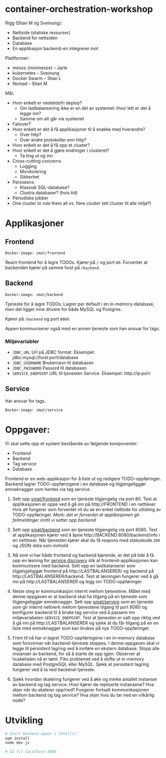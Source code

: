 # container-orchestration-workshop

Rigg (Stian M og Sveinung):
- Nettside (statiske ressurser)
- Backend for nettsiden
- Database
- En applikasjon backend-en integrerer mot

Plattformer:
- mesos (minimesos) – Jarle
- kubernetes – Sveinung
- Docker Swarm – Stian L
- Nomad – Stian M

Mål:
- Hvor enkelt er nedetidsfri deploy?
  - Om lastbalansering ikke er en del av systemet: Hvor lett er det å legge inn?
  - Samme om alt går via systemet
- Failover?
- Hvor enkelt er det å få applikasjoner til å snakke med hverandre?
  - Over http?
  - Over andre protokoller enn http?
- Hvor enkelt er det å få opp et cluster?
- Hvor enkelt er det å gjøre endringer i clusteret?
  - Ta ting ut og inn
- Cross-cutting concerns
  - Logging
  - Monitorering
  - Sikkerhet
- Persistens
  - Klassisk SQL-database?
  - Clustra databaser? (hvis tid)
- Periodiske jobber
- One cluster to rule them all vs. flere cluster (ett cluster til alle miljø?)

Applikasjoner
=============

Frontend
--------

```
Docker-image: smat/frontend
```

React-frontend for å lagre TODOs. Kjører på `/` og port `80`. Forventer at
backenden kjører på samme host på `/backend`.

Backend
-------

```
Docker-image: smat/backend
```

Tjeneste for å lagre TODOs. Lagrer per default i en in-memory-database, men det
ligger inne drivere for både MySQL og Postgres.

Kjører på `/backend` og port `8080`.

Appen kommuniserer også med en annen tjeneste som han ansvar for tags.

### Miljøvariabler

 * `JDBC_URL` Url på JDBC format. Eksempel: jdbc:mysql://host:port/database
 * `JDBC_USERNAME` Brukernavn til databasen
 * `JDBC_PASSWORD` Passord til databasen
 * `SERVICE_ENDPOINT` URL til tjenesten Service. Eksempel: http://ip:port


Service
-------

Har ansvar for tags.

```
Docker-image: smat/service
```


Oppgaver:
=========

Vi skal sette opp et system bestående av følgende komponenter:

- Frontend
- Backend
- Tag service
- Database

Frontend er en web-applikasjon for å liste ut og redigere TODO-oppføringer. Backend
lagrer TODO-oppføringene i en database og tilgjengeliggjør emneknagger som hentes
via tag service.

1.  Sett opp [smat/frontend](https://hub.docker.com/r/smat/frontend/) som en tjeneste
    tilgjengelig via port 80. Test at applikasjonen er oppe ved å gå inn på http://FRONTEND
    i en nettleser. Hvis alt fungerer som forventet vil du se en enkel nettside for utlisting av
    TODO-oppføringer. *Merk: det er forventet at applikasjonen gir feilmeldinger inntil vi setter opp backend*

2.  Sett opp [smat/backend](https://hub.docker.com/r/smat/backend/) som en tjeneste tilgjengelig via port 8080. Test
    at applikasjonen kjører ved å åpne http://BACKEND:8080/backend/info i en nettleser. Når tjenesten kjører
    skal du få respons med statuskode `200` og JSON-data som innhold.

3.  Nå som vi har både frontend og backend kjørende, er det på tide å få opp en løsning
    for [service discovery](https://www.nginx.com/blog/service-discovery-in-a-microservices-architecture/) slik
    at frontend-applikasjonen kan kommunisere med backend. Sett opp en lastbalanserer som tilgjengeliggjør
    frontend på http://LASTBALANSERER/ og backend på http://LASTBALANSERER/backend. Test at løsningen
    fungerer ved å gå inn på http://LASTBALANSERER og legg inn TODO-oppføringer.

4.  Neste steg er kommunikasjon internt mellom tjenestene. Målet med denne oppgaven er at backend skal ha tilgang på
    en tjeneste som tilgjengeliggjør emneknagger. Sett opp [smat/service](https://hub.docker.com/r/smat/service/)
    som en tjeneste som gir internt nettverk mellom tjenestene tilgang til port 8080 og konfigurer backend
    til å bruke tag service ved å passere inn miljøvariabelen `SERVICE_ENDPOINT`. Test at tjenesten er satt
    opp riktig ved å gå inn på http://LASTBALANSERER og sjekk at du får tilgang på en en liste med emneknagger
    som kan brukes på nye TODO-oppføringer.

5.  Frem til nå har vi lagret TODO-oppføringene i en in-memory database som forsvinner når
    backend-tjeneste stoppes. I denne oppgaven skal vi legge til persistent lagring ved å innføre
    en ekstern database. Stopp alle instanser av backend, for så å starte de opp igjen. Observer
    at huskelisten nå er tømt. Fiks problemet ved å skifte ut in-memory database med PostgreSQL
    eller MySQL. Sjekk at persistent lagring fungerer ved å ta ned backend-tjeneste.

6.  Sjekk hvordan skalering fungerer ved å øke og minke antallet instanser av backend
    og tag service. Hvor kjører de repliserte instansene? Hva skjer når du skalerer opp/ned?
    Fungerer fortsatt kommunikasjonen mellom backend og tag service? Hva skjer hvis du tar
    ned en vilkårlig node?

Utvikling
=========

```bash
# Start backend-appen i IntelliJ
npm install
node dev.js

# Gå til localhost:3000
```
